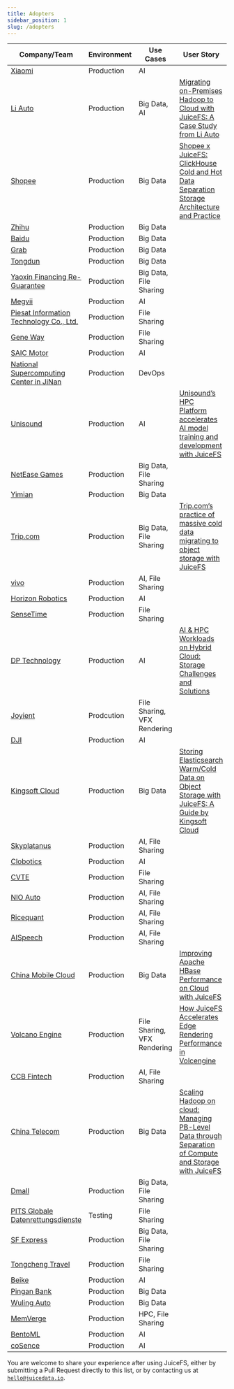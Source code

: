 ```yaml
---
title: Adopters
sidebar_position: 1
slug: /adopters
---
```


| Company/Team                                                         | Environment | Use Cases                   | User Story                                                                                                                                                                                                                  |
|----------------------------------------------------------------------|-------------|-----------------------------|-----------------------------------------------------------------------------------------------------------------------------------------------------------------------------------------------------------------------------|
| [Xiaomi](https://www.mi.com/global)                                  | Production  | AI                          |                                                                                                                                                                                                                             |
| [Li Auto](https://www.lixiang.com/en)                                | Production  | Big Data, AI                | [Migrating on-Premises Hadoop to Cloud with JuiceFS: A Case Study from Li Auto](https://juicefs.com/en/blog/user-stories/li-autos-practice-of-migrating-data-from-hdfs-to-juicefs)                                          |
| [Shopee](https://shopee.com)                                         | Production  | Big Data                    | [Shopee x JuiceFS: ClickHouse Cold and Hot Data Separation Storage Architecture and Practice](https://juicefs.com/en/blog/shopee-clickhouse-with-juicefs)                                                                   |
| [Zhihu](https://www.zhihu.com)                                       | Production  | Big Data                    |                                                                                                                                                                                                                             |
| [Baidu](https://ir.baidu.com/company-overview)                       | Production  | Big Data                    |                                                                                                                                                                                                                             |
| [Grab](https://grab.com/sg)                                          | Production  | Big Data                    |                                                                                                                                                                                                                             |
| [Tongdun](https://tongdun.cn)                                        | Production  | Big Data                    |                                                                                                                                                                                                                             |
| [Yaoxin Financing Re-Guarantee](https://www.yaoxinhd.com)            | Production  | Big Data, File Sharing      |                                                                                                                                                                                                                             |
| [Megvii](https://megvii.com)                                         | Production  | AI                          |                                                                                                                                                                                                                             |
| [Piesat Information Technology Co., Ltd.](https://www.piesat.cn)     | Production  | File Sharing                |                                                                                                                                                                                                                             |
| [Gene Way](https://www.geneway.cn)                                   | Production  | File Sharing                |                                                                                                                                                                                                                             |
| [SAIC Motor](https://www.saicmotor.com/english)                      | Production  | AI                          |                                                                                                                                                                                                                             |
| [National Supercomputing Center in JiNan](https://www.nsccjn.cn)     | Production  | DevOps                      |                                                                                                                                                                                                                             |
| [Unisound](https://www.unisound.com)                                 | Production  | AI                          | [Unisound’s HPC Platform accelerates AI model training and development with JuiceFS](https://juicefs.com/en/blog/unisounds-hpc-platform-accelerates-ai-model-training-and-development-with-juicefs)                         |
| [NetEase Games](https://www.neteasegames.com)                        | Production  | Big Data, File Sharing      |                                                                                                                                                                                                                             |
| [Yimian](https://www.yimian.io)                                      | Production  | Big Data                    |                                                                                                                                                                                                                             |
| [Trip.com](https://www.trip.com)                                     | Production  | Big Data, File Sharing      | [Trip.com’s practice of massive cold data migrating to object storage with JuiceFS](https://juicefs.com/en/blog/user-stories/a-practice-of-massive-cold-data-migrating-to-oss-with-juicefs)                                 |
| [vivo](https://www.vivo.com)                                         | Production  | AI, File Sharing            |                                                                                                                                                                                                                             |
| [Horizon Robotics](https://horizon.ai)                               | Production  | AI                          |                                                                                                                                                                                                                             |
| [SenseTime](https://www.sensetime.com/en)                            | Production  | File Sharing                |                                                                                                                                                                                                                             |
| [DP Technology](https://www.dp.tech)                                 | Production  | AI                          | [AI & HPC Workloads on Hybrid Cloud: Storage Challenges and Solutions](https://juicefs.com/en/blog/user-stories/storage-architectures-for-ai-hpc-in-hybridmulti-cloud)                                                      |
| [Joyient](http://www.joyient.com)                                    | Prodcution  | File Sharing, VFX Rendering |                                                                                                                                                                                                                             |
| [DJI](https://www.dji.com)                                           | Production  | AI                          |                                                                                                                                                                                                                             |
| [Kingsoft Cloud](https://en.ksyun.com)                               | Production  | Big Data                    | [Storing Elasticsearch Warm/Cold Data on Object Storage with JuiceFS: A Guide by Kingsoft Cloud](https://juicefs.com/en/blog/user-stories/kingsoft-cloud-how-to-store-elasticsearch-data-in-objective-storage-with-juicefs) |
| [Skyplatanus](https://www.kuaidianyuedu.com)                         | Production  | AI, File Sharing            |                                                                                                                                                                                                                             |
| [Clobotics](https://clobotics.com)                                   | Production  | AI                          |                                                                                                                                                                                                                             |
| [CVTE](http://www.cvte.com/en)                                       | Production  | File Sharing                |                                                                                                                                                                                                                             |
| [NIO Auto](https://www.nio.com)                                      | Production  | AI, File Sharing            |                                                                                                                                                                                                                             |
| [Ricequant](https://www.ricequant.com)                               | Production  | AI, File Sharing            |                                                                                                                                                                                                                             |
| [AISpeech](https://www.aispeech.com)                                 | Production  | AI, File Sharing            |                                                                                                                                                                                                                             |
| [China Mobile Cloud](https://ecloud.he.chinamobile.com)              | Production  | Big Data                    | [Improving Apache HBase Performance on Cloud with JuiceFS](https://juicefs.com/en/blog/user-stories/juicefs-support-hbase-at-chinamobile-cloud)                                                                             |
| [Volcano Engine](https://www.volcengine.com)                         | Production  | File Sharing, VFX Rendering | [How JuiceFS Accelerates Edge Rendering Performance in Volcengine](https://juicefs.com/en/blog/user-stories/how-juicefs-accelerates-edge-rendering-performance-in-volcengine)                                               |
| [CCB Fintech](https://www.ccbft.com)                                 | Production  | AI, File Sharing            |                                                                                                                                                                                                                             |
| [China Telecom](https://www.chinatelecomglobal.com)                  | Production  | Big Data                    | [Scaling Hadoop on cloud: Managing PB-Level Data through Separation of Compute and Storage with JuiceFS](https://juicefs.com/en/blog/user-stories/applicatio-of-juicefs-in-china-telecoms-daily-average-pb-data-scenario)   |
| [Dmall](https://www.dmall.com/en)                                    | Production  | Big Data, File Sharing      |                                                                                                                                                                                                                             |
| [PITS Globale Datenrettungsdienste](https://www.pitsdatenrettung.de) | Testing     | File Sharing                |                                                                                                                                                                                                                             |
| [SF Express](https://www.sf-express.com)                             | Production  | Big Data, File Sharing      |                                                                                                                                                                                                                             |
| [Tongcheng Travel](https://www.tongchengir.com)                      | Production  | File Sharing                |                                                                                                                                                                                                                             |
| [Beike](https://ke.com)                      | Production  | AI                |                                                                                                                                                                                                                             |
| [Pingan Bank](https://pingan.com)                      | Production  | Big Data                |                                                                                                                                                                                                                             |
| [Wuling Auto](https://wuling.com)                      | Production  | Big Data                |                                                                                                                                                                                                                             |
| [MemVerge](https://memverge.com)                      | Production  | HPC, File Sharing                |                                                                                                                                                                                                                             |
| [BentoML](https://bentoml.com)                      | Production  | AI                |                                                                                                                                                                                                                             |
| [coSence](https://www.coscene.io)                      | Production  | AI                |                                                                                                                                                                                                                             |

You are welcome to share your experience after using JuiceFS, either by submitting a Pull Request directly to this list, or by contacting us at [`hello@juicedata.io`](mailto:hello@juicedata.io).
